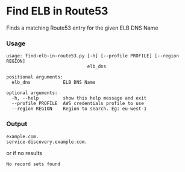 # Find ELB in Route53
Finds a matching Route53 entry for the given ELB DNS Name

### Usage
```
usage: find-elb-in-route53.py [-h] [--profile PROFILE] [--region REGION]
                              elb_dns

positional arguments:
  elb_dns            ELB DNS Name

optional arguments:
  -h, --help         show this help message and exit
  --profile PROFILE  AWS credentials profile to use
  --region REGION    Region to search. Eg: eu-west-1
```

### Output
```
example.com.
service-discovery.example.com.
```
or if no results
```
No record sets found
```

